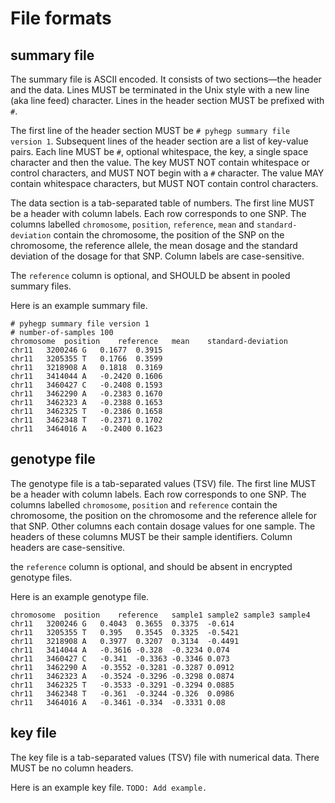 # File formats
## summary file

The summary file is ASCII encoded. It consists of two sections—the header and the data. Lines MUST be terminated in the Unix style with a new line (aka line feed) character. Lines in the header section MUST be prefixed with `#`.

The first line of the header section MUST be `# pyhegp summary file version 1`. Subsequent lines of the header section are a list of key-value pairs. Each line MUST be `#`, optional whitespace, the key, a single space character and then the value. The key MUST NOT contain whitespace or control characters, and MUST NOT begin with a `#` character. The value MAY contain whitespace characters, but MUST NOT contain control characters.

The data section is a tab-separated table of numbers. The first line MUST be a header with column labels. Each row corresponds to one SNP. The columns labelled `chromosome`, `position`, `reference`, `mean` and `standard-deviation` contain the chromosome, the position of the SNP on the chromosome, the reference allele, the mean dosage and the standard deviation of the dosage for that SNP. Column labels are case-sensitive.

The `reference` column is optional, and SHOULD be absent in pooled summary files.

Here is an example summary file.
```
# pyhegp summary file version 1
# number-of-samples 100
chromosome	position	reference	mean	standard-deviation
chr11	3200246	G	0.1677	0.3915
chr11	3205355	T	0.1766	0.3599
chr11	3218908	A	0.1818	0.3169
chr11	3414044	A	-0.2420	0.1606
chr11	3460427	C	-0.2408	0.1593
chr11	3462290	A	-0.2383	0.1670
chr11	3462323	A	-0.2388	0.1653
chr11	3462325	T	-0.2386	0.1658
chr11	3462348	T	-0.2371	0.1702
chr11	3464016	A	-0.2400	0.1623
```

## genotype file

The genotype file is a tab-separated values (TSV) file. The first line MUST be a header with column labels. Each row corresponds to one SNP. The columns labelled `chromosome`, `position` and `reference` contain the chromosome, the position on the chromosome and the reference allele for that SNP. Other columns each contain dosage values for one sample. The headers of these columns MUST be their sample identifiers. Column headers are case-sensitive.

the `reference` column is optional, and should be absent in encrypted genotype files.

Here is an example genotype file.
```
chromosome	position	reference	sample1 sample2 sample3 sample4
chr11	3200246	G	0.4043	0.3655	0.3375	-0.614
chr11	3205355	T	0.395	0.3545	0.3325	-0.5421
chr11	3218908	A	0.3977	0.3207	0.3134	-0.4491
chr11	3414044	A	-0.3616	-0.328	-0.3234	0.074
chr11	3460427	C	-0.341	-0.3363	-0.3346	0.073
chr11	3462290	A	-0.3552	-0.3281	-0.3287	0.0912
chr11	3462323	A	-0.3524	-0.3296	-0.3298	0.0874
chr11	3462325	T	-0.3533	-0.3291	-0.3294	0.0885
chr11	3462348	T	-0.361	-0.3244	-0.326	0.0986
chr11	3464016	A	-0.3461	-0.334	-0.3331	0.08
```

## key file

The key file is a tab-separated values (TSV) file with numerical data. There MUST be no column headers.

Here is an example key file.
`TODO: Add example.`
